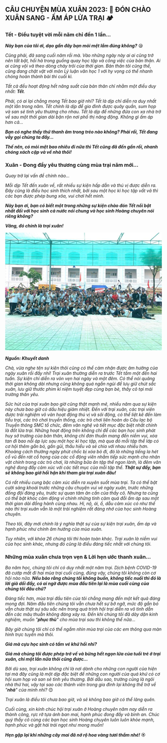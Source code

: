 ## CÂU CHUYỆN MÙA XUÂN 2023: 🌸 ĐÓN CHÀO XUÂN SANG - ẤM ÁP LỬA TRẠI 🏕

### Tết - Điều tuyệt vời mỗi năm chỉ đến 1 lần...

**_Này bạn của tôi ơi, dạo gần đây bạn mỏi mệt lắm đúng không?_** 😪

_Cũng phải, đã sang cuối năm rồi mà. Vào những ngày này ai ai cũng trở nên tất bật, hối hả trong guồng quay học tập và công việc của bản thân. Ai ai cũng vội vã theo dòng chảy trôi của thời gian. Bản thân tôi cũng thế, cũng đang chật vật với môn Lý luận văn học 1 với hy vọng có thể nhanh chóng hoàn thành bài thi cuối kì._

_Tất cả đều hoạt động hết năng suất của bản thân chỉ nhằm một điều duy nhất: **Tết**._

_Phải, có ai lại chẳng mong Tết bao giờ nhỉ? Tết là dịp chỉ diễn ra duy nhất một lần trong năm. Tết chính là dịp để gia đình được quây quần, sum họp và san sẻ tình yêu thương cho nhau. Tết là dịp để những đứa con xa nhà trở về sau một thời gian dài bận rộn nơi phố thị năng động. Không gì ấm áp hơn cả…_

**_Bạn có nghe thấy thứ thanh âm trong trẻo nào không? Phải rồi, Tết đang vẫy gọi chúng ta đấy…_**

**_Thế nên, có mỏi mệt bao nhiêu đi nữa thì Tết cũng đã đến gần rồi, nhanh chóng xách cặp và về nhà thôi!_**

### Xuân - Đong đầy yêu thương cùng mùa trại năm mới...

_Quay trở lại vấn đề chính nào…_

_Mỗi dịp Tết đến xuân về, rất nhiều sự kiện hấp dẫn và thú vị được diễn ra. Đây cũng là điều học sinh thích nhất, bởi sau một học kì học tập vất vả thì các bạn được phép bung xõa, vui chơi hết mình._

**_Này bạn ơi, bạn có biết một trong những sự kiện chào đón Tết nổi bật nhất đối với học sinh cả nước nói chung và học sinh Hoàng chuyên nói riêng không?_**

**_Vâng, đó chính là trại xuân!_**

![LNY Camping](../../../../public/images/posts/2023/01-01-SpringStories-2023/SpringStories2.jpg)

**_Nguồn: Khuyết danh_**

_Chà, vừa nghe tên sự kiện thôi cũng có thể cảm nhận được âm hưởng của ngày xuân rồi đấy nhỉ! Trại xuân thường diễn ra trước Tết tầm một đến hai tuần. Sự kiện chỉ diễn ra vỏn vẹn hai ngày và một đêm. Có thể nói quãng thời gian không dài nhưng cũng không quá ngắn ngủi để lưu giữ chút sắc xuân, lưu giữ thước phim kỉ niệm tuyệt đẹp cùng bạn bè, thầy cô tại mái trường thân yêu._

_Sức hút của trại xuân bao giờ cũng thật mạnh mẽ, nhiều năm qua sự kiện này chưa bao giờ có dấu hiệu giảm nhiệt. Đến với trại xuân, các trại viên được trải nghiệm vô vàn hoạt động thú vị và sôi động, có thể liệt kê đến làm tiểu trại, các trò chơi truyền thống, các trò chơi liên hoàn do Câu lạc bộ Truyền thông SMC tổ chức, đêm văn nghệ và tiết mục đặc biệt nhất chính là đốt lửa trại. Những hoạt động trên không chỉ để các bạn học sinh phát huy sở trường của bản thân, không chỉ đơn thuần mang đến niềm vui, xóa tan đi bao nỗi áp lực sau một học kì học tập, mà qua đó mỗi tập thể lớp có cơ hội thêm gắn bó, gần gũi, thấu hiểu và sẻ chia với nhau nhiều hơn. Khoảng cách thường ngày phút chốc bị xóa bỏ đi, đó là những tiếng la hét cổ vũ đến rát cổ họng của các cổ động viên nhằm tiếp sức mạnh cho nhân vật chính trong các trò chơi, là những bữa ăn tập thể ngon lành, là đêm văn nghệ đong đầy cảm xúc với các tiết mục của mỗi tập thể. **Thật sự đấy, bạn sẽ không bao giờ hối hận khi tham gia trại xuân đâu!**_

_Có rất nhiều cung bậc cảm xúc diễn ra xuyên suốt mùa trại. Ta có thể bật cười sảng khoái trước những câu chuyện vui vẻ ngày xuân, trước những đồng đội đáng yêu, trước sự quan tâm ân cần của thầy cô. Nhưng ta cũng có thể bật khóc cảm động vì chính những tình cảm quá đỗi ấm áp sau một thời gian dài đồng hành cùng nhau. Hỉ, nộ, ái, ố, dẫu cảm xúc có như thế nào thì trại xuân vẫn là một trải nghiệm rất đáng nhớ của học sinh Hoàng chuyên._

_Theo tôi, đây mới chính là ý nghĩa thật sự của sự kiện trại xuân, ấm áp và hạnh phúc như chính âm hưởng của mùa xuân._

_Tuy nhiên, với khóa 26 chúng tôi thì hoàn toàn khác. Trại xuân là niềm vui của học sinh khác, nhưng đó cũng là điều đáng tiếc nhất với chúng tôi._

### Những mùa xuân chưa trọn vẹn & Lời hẹn ước thanh xuân...

_Ba năm học, chúng tôi chỉ có duy nhất một năm trại. Dịch bệnh COVID-19 đã cướp mất đi hai mùa trại cuối cùng, đúng vậy, chúng tôi không còn cơ hội nào nữa. **Nếu bảo rằng chúng tôi không buồn, không tiếc nuối thì đó là lời giả dối đấy, có ai ngờ được mùa đầu tiên lại là mùa cuối cùng của chúng tôi đâu chứ?**_

_Đáng tiếc hơn, mùa trại đầu tiên của tôi chẳng mang đến một kết quả đáng mong đợi. Năm đầu tiên chúng tôi vẫn chưa hết sự bỡ ngỡ, mức độ gắn bó vẫn chưa thật sự sâu sắc nên trong quá trình hội trại diễn ra vô tình dẫn đến các mâu thuẫn không đáng xảy ra. Đến khi chúng tôi đã dày dặn kinh nghiệm, muốn "**phục thù**" cho mùa trại sau thì không thể nữa…_

_Bây giờ chúng tôi chỉ có thể ngắm nhìn mùa trại của các em thông qua màn hình trực tuyến mà thôi._

**_Giá mà cựu học sinh có tấm vé khứ hồi nhỉ?_**

**_Giá mà chúng tôi được phép trở về và bừng hết ngọn lửa của tuổi trẻ ở trại xuân, chỉ một lần nữa thôi cũng được…_**

_Bởi dù sao, trại xuân không chỉ là nơi dành cho những con người của hiện tại mà đây cũng là một dịp đặc biệt để những con người của quá khứ có cơ hội sum họp và san sẻ tình yêu thương. Bởi dẫu sao, trường cũng là ngôi nhà thứ hai, vậy tại sao các thành viên trong gia đình lại không thể trở về "**nhà**" của mình nhỉ?_ 😊

_Trại xuân là điều tôi chưa bao giờ, và sẽ không bao giờ có thể lãng quên._

_Cuối cùng, xin kính chúc hội trại xuân ở Hoàng chuyên năm nay diễn ra thành công, rực rỡ tựa ánh ban mai, hạnh phúc đong đầy và bình an. Chúc quý thầy cô cùng các bạn học sinh Hoàng chuyên luôn luôn khỏe mạnh, hạnh phúc và gặt hái trái ngọt như mong muốn!_

**_Hẹn gặp lại khi những cây mai đã nở rộ hoa vàng tươi thắm nhé!_** 🏵
